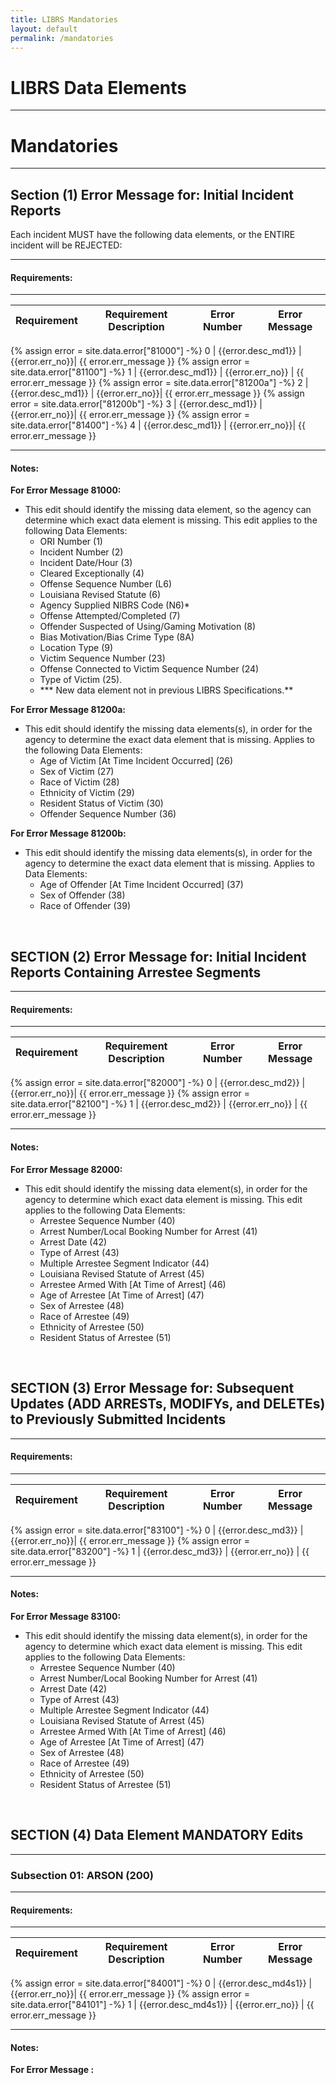 ```yaml
---
title: LIBRS Mandatories
layout: default
permalink: /mandatories
---
```


# LIBRS Data Elements
____

# Mandatories
____

## Section (1) Error Message for: Initial Incident Reports

Each incident MUST have the following data elements, or the ENTIRE incident will be REJECTED:

____

#### Requirements:
___

Requirement  | Requirement Description | Error Number | Error Message
:-----------:|-------------------------|:------------:|----------
{% assign error = site.data.error["81000"] -%}
0 | {{error.desc_md1}} | {{error.err_no}}| {{ error.err_message }} 
{% assign error = site.data.error["81100"] -%}
1 | {{error.desc_md1}} | {{error.err_no}} | {{ error.err_message }} 
{% assign error = site.data.error["81200a"] -%}
2 | {{error.desc_md1}} | {{error.err_no}}| {{ error.err_message }} 
{% assign error = site.data.error["81200b"] -%}
3 | {{error.desc_md1}} | {{error.err_no}}| {{ error.err_message }} 
{% assign error = site.data.error["81400"] -%}
4 | {{error.desc_md1}} | {{error.err_no}}| {{ error.err_message }} 

___

#### Notes:

**For Error Message 81000:** 
* This edit should identify the missing data element, so the agency can determine which exact data element is missing.  This edit applies to the following Data Elements:<br>  
    * ORI Number (1)
    * Incident Number (2)
    * Incident Date/Hour (3)
    * Cleared Exceptionally (4)
    * Offense Sequence Number (L6)
    * Louisiana Revised Statute (6)
    * Agency Supplied NIBRS Code (N6)*
    * Offense Attempted/Completed (7)
    * Offender Suspected of Using/Gaming Motivation (8)
    * Bias Motivation/Bias Crime Type (8A)
    * Location Type (9)
    * Victim Sequence Number (23)
    * Offense Connected to Victim Sequence Number (24)
    * Type of Victim (25).
    * *** New data element not in previous LIBRS Specifications.**

**For Error Message 81200a:**
* This edit should identify the missing data elements(s), in order for the agency to determine the exact data element that is missing.  Applies to the following Data Elements:<br>
    * Age of Victim [At Time Incident Occurred] (26)
    * Sex of Victim (27)
    * Race of Victim (28)
    * Ethnicity of Victim (29)
    * Resident Status of Victim (30)
    * Offender Sequence Number (36)

**For Error Message 81200b:**
* This edit should identify the missing data elements(s), in order for the agency to determine the exact data element that is missing.  Applies to Data Elements:<br> 
    * Age of Offender [At Time Incident Occurred] (37)
    * Sex of Offender (38)
    * Race of Offender (39)


<br>

## SECTION (2) Error Message for: Initial Incident Reports Containing Arrestee Segments

____

#### Requirements:
___

Requirement  | Requirement Description | Error Number | Error Message
:-----------:|-------------------------|:------------:|----------
{% assign error = site.data.error["82000"] -%}
0 | {{error.desc_md2}} | {{error.err_no}}| {{ error.err_message }} 
{% assign error = site.data.error["82100"] -%}
1 | {{error.desc_md2}} | {{error.err_no}} | {{ error.err_message }} 

___

#### Notes:

**For Error Message 82000:** 
* This edit should identify the missing data element(s), in order for the agency to determine which exact data element is missing. This edit applies to the following Data Elements:  
    * Arrestee Sequence Number (40)
    * Arrest Number/Local Booking Number for Arrest (41)
    * Arrest Date (42)
    * Type of Arrest (43)
    * Multiple Arrestee Segment Indicator (44)
    * Louisiana Revised Statute of Arrest (45)
    * Arrestee Armed With [At Time of Arrest] (46)
    * Age of Arrestee [At Time of Arrest] (47)
    * Sex of Arrestee (48)
    * Race of Arrestee (49)
    * Ethnicity of Arrestee (50)
    * Resident Status of Arrestee (51)

<br>

## SECTION (3) Error Message for: Subsequent Updates (ADD ARRESTs, MODIFYs, and DELETEs) to Previously Submitted Incidents

____

#### Requirements:
___

Requirement  | Requirement Description | Error Number | Error Message
:-----------:|-------------------------|:------------:|----------
{% assign error = site.data.error["83100"] -%}
0 | {{error.desc_md3}} | {{error.err_no}}| {{ error.err_message }} 
{% assign error = site.data.error["83200"] -%}
1 | {{error.desc_md3}} | {{error.err_no}} | {{ error.err_message }} 

___

#### Notes:

**For Error Message 83100:** 
* This edit should identify the missing data element(s), in order for the agency to determine which exact data element is missing.  This edit applies to the following Data Elements:  
    * Arrestee Sequence Number (40)
    * Arrest Number/Local Booking Number for Arrest (41)
    * Arrest Date (42)
    * Type of Arrest (43)
    * Multiple Arrestee Segment Indicator (44)
    * Louisiana Revised Statute of Arrest (45)
    * Arrestee Armed With [At Time of Arrest] (46)
    * Age of Arrestee [At Time of Arrest] (47)
    * Sex of Arrestee (48)
    * Race of Arrestee (49)
    * Ethnicity of Arrestee (50)
    * Resident Status of Arrestee (51)

<br>

## SECTION (4) Data Element MANDATORY Edits 

___

### Subsection 01:  ARSON (200)

___

#### Requirements:

___

Requirement  | Requirement Description | Error Number | Error Message
:-----------:|-------------------------|:------------:|----------
{% assign error = site.data.error["84001"] -%}
0 | {{error.desc_md4s1}} | {{error.err_no}}| {{ error.err_message }} 
{% assign error = site.data.error["84101"] -%}
1 | {{error.desc_md4s1}} | {{error.err_no}} | {{ error.err_message }} 

___

#### Notes:

**For Error Message :** 


<br>